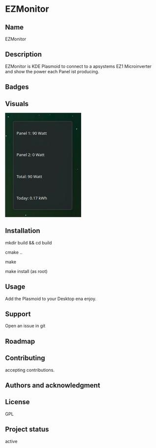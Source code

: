 # EZMonitor



## Name
EZMonitor

## Description
EZMonitor is KDE Plasmoid to connect to a apsystems EZ1 Microinverter and show the power each Panel ist producing.

## Badges


## Visuals
![psystems EZ1 power output](EzMonitor.png)



## Installation
mkdir build && cd build

cmake ..

make

make install (as root)

## Usage
Add the Plasmoid to your Desktop ena enjoy.

## Support
Open an issue in git

## Roadmap


## Contributing
accepting contributions.


## Authors and acknowledgment

## License
GPL


## Project status
active
